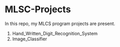 # MLSC-Projects
In this repo, my MLCS program projects are present.

1. Hand_Written_Digit_Recognition_System
2. Image_Classifier

